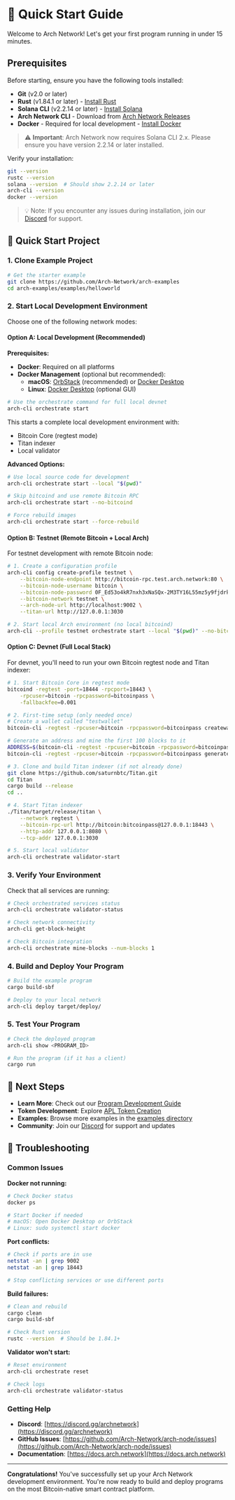 # 🚀 Quick Start Guide

Welcome to Arch Network! Let's get your first program running in under 15 minutes.

## Prerequisites

Before starting, ensure you have the following tools installed:

- **Git** (v2.0 or later)
- **Rust** (v1.84.1 or later) - [Install Rust](https://rustup.rs/)
- **Solana CLI** (v2.2.14 or later) - [Install Solana](https://docs.solana.com/cli/install-solana-cli-tools)
- **Arch Network CLI** - Download from [Arch Network Releases](https://github.com/Arch-Network/arch-node/releases/latest)
- **Docker** - Required for local development - [Install Docker](https://docs.docker.com/engine/install/)

> ⚠️ **Important**: Arch Network now requires Solana CLI 2.x. Please ensure you have version 2.2.14 or later installed.

Verify your installation:
```bash
git --version
rustc --version
solana --version  # Should show 2.2.14 or later
arch-cli --version
docker --version
```

> 💡 Note: If you encounter any issues during installation, join our [Discord](https://discord.gg/archnetwork) for support.

## 🚀 Quick Start Project

### 1. Clone Example Project
```bash
# Get the starter example
git clone https://github.com/Arch-Network/arch-examples
cd arch-examples/examples/helloworld
```

### 2. Start Local Development Environment

Choose one of the following network modes:

#### Option A: Local Development (Recommended)
**Prerequisites:**
- **Docker**: Required on all platforms
- **Docker Management** (optional but recommended):
  - **macOS**: [OrbStack](https://orbstack.dev/) (recommended) or [Docker Desktop](https://www.docker.com/products/docker-desktop/)
  - **Linux**: [Docker Desktop](https://www.docker.com/products/docker-desktop/) (optional GUI)

```bash
# Use the orchestrate command for full local devnet
arch-cli orchestrate start
```

This starts a complete local development environment with:
- Bitcoin Core (regtest mode)
- Titan indexer
- Local validator

**Advanced Options:**
```bash
# Use local source code for development
arch-cli orchestrate start --local "$(pwd)"

# Skip bitcoind and use remote Bitcoin RPC
arch-cli orchestrate start --no-bitcoind

# Force rebuild images
arch-cli orchestrate start --force-rebuild
```

#### Option B: Testnet (Remote Bitcoin + Local Arch)
For testnet development with remote Bitcoin node:

```bash
# 1. Create a configuration profile
arch-cli config create-profile testnet \
    --bitcoin-node-endpoint http://bitcoin-rpc.test.arch.network:80 \
    --bitcoin-node-username bitcoin \
    --bitcoin-node-password 0F_Ed53o4kR7nxh3xNaSQx-2M3TY16L55mz5y9fjdrk \
    --bitcoin-network testnet \
    --arch-node-url http://localhost:9002 \
    --titan-url http://127.0.0.1:3030

# 2. Start local Arch environment (no local bitcoind)
arch-cli --profile testnet orchestrate start --local "$(pwd)" --no-bitcoind
```

#### Option C: Devnet (Full Local Stack)
For devnet, you'll need to run your own Bitcoin regtest node and Titan indexer:

```bash
# 1. Start Bitcoin Core in regtest mode
bitcoind -regtest -port=18444 -rpcport=18443 \
    -rpcuser=bitcoin -rpcpassword=bitcoinpass \
    -fallbackfee=0.001

# 2. First-time setup (only needed once)
# Create a wallet called "testwallet"
bitcoin-cli -regtest -rpcuser=bitcoin -rpcpassword=bitcoinpass createwallet testwallet

# Generate an address and mine the first 100 blocks to it
ADDRESS=$(bitcoin-cli -regtest -rpcuser=bitcoin -rpcpassword=bitcoinpass getnewaddress)
bitcoin-cli -regtest -rpcuser=bitcoin -rpcpassword=bitcoinpass generatetoaddress 100 $ADDRESS

# 3. Clone and build Titan indexer (if not already done)
git clone https://github.com/saturnbtc/Titan.git
cd Titan
cargo build --release
cd ..

# 4. Start Titan indexer
./Titan/target/release/titan \
    --network regtest \
    --bitcoin-rpc-url http://bitcoin:bitcoinpass@127.0.0.1:18443 \
    --http-addr 127.0.0.1:8080 \
    --tcp-addr 127.0.0.1:3030

# 5. Start local validator
arch-cli orchestrate validator-start
```

### 3. Verify Your Environment

Check that all services are running:

```bash
# Check orchestrated services status
arch-cli orchestrate validator-status

# Check network connectivity
arch-cli get-block-height

# Check Bitcoin integration
arch-cli orchestrate mine-blocks --num-blocks 1
```

### 4. Build and Deploy Your Program

```bash
# Build the example program
cargo build-sbf

# Deploy to your local network
arch-cli deploy target/deploy/
```

### 5. Test Your Program

```bash
# Check the deployed program
arch-cli show <PROGRAM_ID>

# Run the program (if it has a client)
cargo run
```

## 🎯 Next Steps

- **Learn More**: Check out our [Program Development Guide](guides/writing-your-first-program.md)
- **Token Development**: Explore [APL Token Creation](guides/how-to-create-a-fungible-token.md)
- **Examples**: Browse more examples in the [examples directory](https://github.com/Arch-Network/arch-examples)
- **Community**: Join our [Discord](https://discord.gg/archnetwork) for support and updates

## 🔧 Troubleshooting

### Common Issues

**Docker not running:**
```bash
# Check Docker status
docker ps

# Start Docker if needed
# macOS: Open Docker Desktop or OrbStack
# Linux: sudo systemctl start docker
```

**Port conflicts:**
```bash
# Check if ports are in use
netstat -an | grep 9002
netstat -an | grep 18443

# Stop conflicting services or use different ports
```

**Build failures:**
```bash
# Clean and rebuild
cargo clean
cargo build-sbf

# Check Rust version
rustc --version  # Should be 1.84.1+
```

**Validator won't start:**
```bash
# Reset environment
arch-cli orchestrate reset

# Check logs
arch-cli orchestrate validator-status
```

### Getting Help

- **Discord**: [https://discord.gg/archnetwork](https://discord.gg/archnetwork)
- **GitHub Issues**: [https://github.com/Arch-Network/arch-node/issues](https://github.com/Arch-Network/arch-node/issues)
- **Documentation**: [https://docs.arch.network](https://docs.arch.network)

---

**Congratulations!** You've successfully set up your Arch Network development environment. You're now ready to build and deploy programs on the most Bitcoin-native smart contract platform.